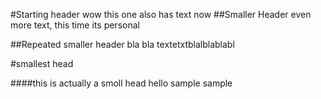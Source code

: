 #Starting header
wow this one also has text now
##Smaller Header
even more text, this time its personal



##Repeated smaller header
bla bla textetxtblalblablabl

#smallest head

####this is actually a smoll head
hello sample sample
